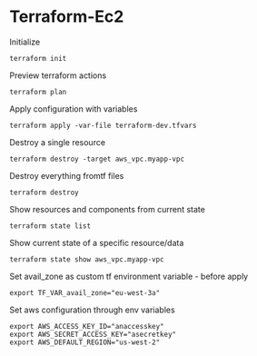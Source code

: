 # Terraform-Ec2

Initialize

```
terraform init
```

Preview terraform actions

```
terraform plan
```

Apply configuration with variables

```
terraform apply -var-file terraform-dev.tfvars
```

Destroy a single resource

```
terraform destroy -target aws_vpc.myapp-vpc
```

Destroy everything fromtf files

```
terraform destroy
```

Show resources and components from current state

```
terraform state list
```

Show current state of a specific resource/data

```
terraform state show aws_vpc.myapp-vpc
```

Set avail_zone as custom tf environment variable - before apply

```
export TF_VAR_avail_zone="eu-west-3a"
```

Set aws configuration through env variables

```
export AWS_ACCESS_KEY_ID="anaccesskey"
export AWS_SECRET_ACCESS_KEY="asecretkey"
export AWS_DEFAULT_REGION="us-west-2"
```
